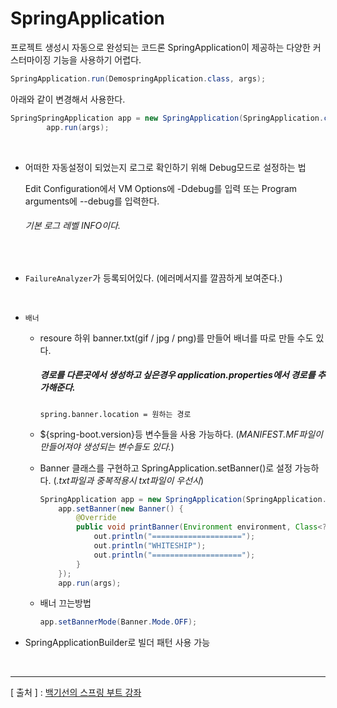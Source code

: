 SpringApplication
===
프로젝트 생성시 자동으로 완성되는 코드론 SpringApplication이 제공하는 다양한 커스터마이징 기능을 사용하기 어렵다.
```java
SpringApplication.run(DemospringApplication.class, args); 
```
아래와 같이 변경해서 사용한다.
```java
SpringSpringApplication app = new SpringApplication(SpringApplication.class);
        app.run(args); 
```
<br/>

+ 어떠한 자동설정이 되었는지 로그로 확인하기 위해 Debug모드로 설정하는 법  

  Edit Configuration에서 VM Options에 -Ddebug를 입력 또는 Program arguments에 --debug를 입력한다.  
  ###### _기본 로그 레벨 INFO이다._
<br/>

+ `FailureAnalyzer`가 등록되어있다. (에러메서지를 깔끔하게 보여준다.)  
<br/>  

+ `배너`
  - resoure 하위 banner.txt(gif / jpg / png)를 만들어 배너를 따로 만들 수도 있다.  
    ##### _경로를 다른곳에서 생성하고 싶은경우 application.properties에서 경로를 추가해준다._
    ```
    spring.banner.location = 원하는 경로 
    ```
    
  - ${spring-boot.version}등 변수들을 사용 가능하다. (_MANIFEST.MF파일이 만들어져야 생성되는 변수들도 있다._)  
  
  - Banner 클래스를 구현하고 SpringApplication.setBanner()로 설정 가능하다. (_.txt파일과 중복적용시 txt파일이 우선시_)
    ```java
    SpringApplication app = new SpringApplication(SpringApplication.class);
        app.setBanner(new Banner() {
            @Override
            public void printBanner(Environment environment, Class<?> sourceClass, PrintStream out) {
                out.println("====================");
                out.println("WHITESHIP");
                out.println("====================");
            }
        });
        app.run(args);
    ```
  - 배너 끄는방법
    ```java
    app.setBannerMode(Banner.Mode.OFF);
    ```
+ SpringApplicationBuilder로 빌더 패턴 사용 가능
<br/>

---
[ 출처 ] : [백기선의 스프링 부트 강좌](https://www.inflearn.com/course/%EC%8A%A4%ED%94%84%EB%A7%81%EB%B6%80%ED%8A%B8/)    
   
